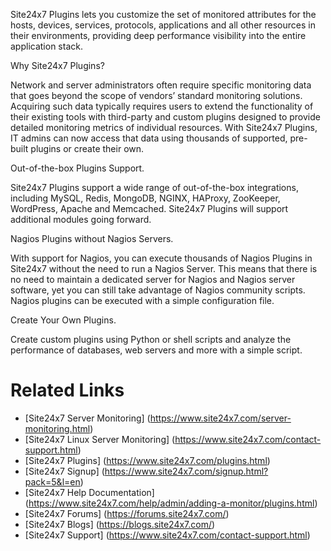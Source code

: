 Site24x7 Plugins lets you customize the set of monitored attributes for the hosts, devices, services, protocols, applications and all other resources in their environments, providing deep performance visibility into the entire application stack.

Why Site24x7 Plugins?

Network and server administrators often require specific monitoring data that goes beyond the scope of vendors’ standard monitoring solutions. Acquiring such data typically requires users to extend the functionality of their existing tools with third-party and custom plugins designed to provide detailed monitoring metrics of individual resources. With Site24x7 Plugins, IT admins can now access that data using thousands of supported, pre-built plugins or create their own.

Out-of-the-box Plugins Support.

Site24x7 Plugins support a wide range of out-of-the-box integrations, including MySQL, Redis, MongoDB, NGINX, HAProxy, ZooKeeper, WordPress, Apache and Memcached. Site24x7 Plugins will support additional modules going forward.

Nagios Plugins without Nagios Servers.

With support for Nagios, you can execute thousands of Nagios Plugins in Site24x7 without the need to run a Nagios Server. This means that there is no need to maintain a dedicated server for Nagios and Nagios server software, yet you can still take advantage of Nagios community scripts. Nagios plugins can be executed with a simple configuration file.

Create Your Own Plugins.

Create custom plugins using Python or shell scripts and analyze the performance of databases, web servers and more with a simple script.

Related Links
==============
* [Site24x7 Server Monitoring] (https://www.site24x7.com/server-monitoring.html)
* [Site24x7 Linux Server Monitoring] (https://www.site24x7.com/contact-support.html)
* [Site24x7 Plugins] (https://www.site24x7.com/plugins.html)
* [Site24x7 Signup] (https://www.site24x7.com/signup.html?pack=5&l=en)
* [Site24x7 Help Documentation] (https://www.site24x7.com/help/admin/adding-a-monitor/plugins.html)
* [Site24x7 Forums] (https://forums.site24x7.com/)
* [Site24x7 Blogs] (https://blogs.site24x7.com/)
* [Site24x7 Support] (https://www.site24x7.com/contact-support.html)
